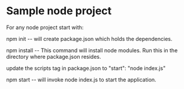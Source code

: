 Sample node project
====================

For any node project start with:

npm init -- will create package.json which holds the dependencies.

npm install -- This command will install node modules. Run this in the directory
               where package.json resides.

update the scripts tag in package.json to "start": "node index.js"

npm start -- will invoke node index.js to start the application.
